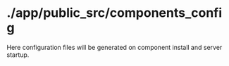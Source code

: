 # ./app/public_src/components_config

Here configuration files will be generated on component install and server startup.